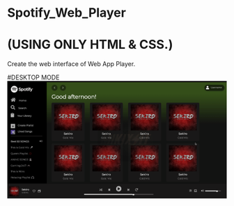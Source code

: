 # Spotify_Web_Player
# (USING ONLY HTML & CSS.)
Create the web interface of Web App Player.

#DESKTOP MODE
![](CHEESE.gif)
